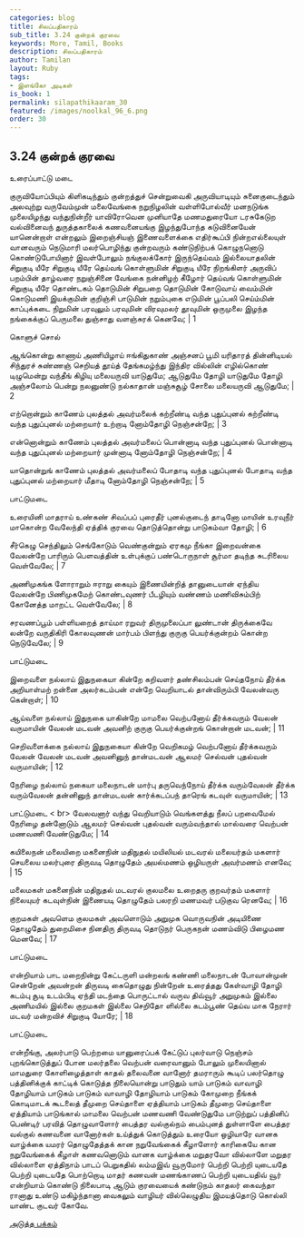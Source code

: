 ```yaml
---
categories: blog
title: சிலப்பதிகாரம்
sub_title: 3.24 குன்றக் குரவை
keywords: More, Tamil, Books
description: சிலப்பதிகாரம்
author: Tamilan
layout: Ruby
tags:
- இளங்கோ அடிகள்
is_book: 1
permalink: silapathikaaram_30
featured: /images/noolkal_96_6.png
order: 30
---
```



## 3.24 குன்றக் குரவை

உரைப்பாட்டு மடை

குருவியோப்பியும் கிளிகடிந்தும் குன்றத்துச் சென்றுவைகி அருவியாடியும் சுனைகுடைந்தும் அலவுற்று வருவேம்முன் மலைவேங்கை நறுநிழலின் வள்ளிபோல்வீர் மனநடுங்க முலையிழந்து வந்துநின்றீர் யாவிரோவென முனியாதே மணமதுரையோ டரசுகேடுற வல்வினைவந் துருத்தகாலைக் கணவனையங்கு இழந்துபோந்த கடுவினையேன் யானென்றாள் என்றலும் இறைஞ்சியஞ் இணைவளைக்கை எதிர்கூப்பி நின்றஎல்லையுள் வானவரும் நெடுமாரி மலர்பொழிந்து குன்றவரும் கண்டுநிற்பக் கொழுநனொடு கொண்டுபோயினார் இவள்போலும் நங்குலக்கோர் இருந்தெய்வம் இல்லையாதலின் சிறுகுடி யீரே சிறுகுடி யீரே தெய்வங் கொள்ளுமின் சிறுகுடி யீரே நிறங்கிளர் அருவிப் பறம்பின் தாழ்வரை நறுஞ்சினை வேங்கை நன்னிழற் கீழோர் தெய்வங் கொள்ளுமின் சிறுகுடி யீரே தொண்டகம் தொடுமின் சிறுபறை தொடுமின் கோடுவாய் வைம்மின் கொடுமணி இயக்குமின் குறிஞ்சி பாடுமின் நறும்புகை எடுமின் பூப்பலி செய்ம்மின் காப்புக்கடை நிறுமின் பரவுலும் பரவுமின் விரவுமலர் தூவுமின் ஒருமுலை இழந்த நங்கைக்குப் பெருமலை துஞ்சாது வளஞ்சுரக் கெனவே; | 1

கொளுச் சொல்

ஆங்கொன்று காணாய் அணியிழாய் ஈங்கிதுகாண் அஞ்சனப் பூமி யரிதாரத் தின்னிடியல் சிந்துரச் சுண்ணஞ் செறியத் தூய்த் தேங்கமழ்ந்து இந்திர வில்லின் எழில்கொண் டிழுமென்று வந்தீங் கிழியு மலையருவி யாடுதுமே; ஆடுதுமே தோழி யாடுதுமே தோழி அஞ்சலோம் பென்று நலனுண்டு நல்காதான் மஞ்சுசூழ் சோலை மலையருவி ஆடுதுமே; | 2

எற்றொன்றும் காணேம் புலத்தல் அவர்மலைக் கற்றீண்டி வந்த புதுப்புனல் கற்றீண்டி வந்த புதுப்புனல் மற்றையார் உற்றாடி னோம்தோழி நெஞ்சன்றே; | 3

என்னொன்றும் காணேம் புலத்தல் அவர்மலைப் பொன்னாடி வந்த புதுப்புனல் பொன்னாடி வந்த புதுப்புனல் மற்றையார் முன்னாடி னோம்தோழி நெஞ்சன்றே; | 4

யாதொன்றுங் காணேம் புலத்தல் அவர்மலைப் போதாடி வந்த புதுப்புனல் போதாடி வந்த புதுப்புனல் மற்றையார் மீதாடி னோம்தோழி நெஞ்சன்றே; | 5

பாட்டுமடை

உரையினி மாதராய் உண்கண் சிவப்பப் புரைதீர் புனல்குடைந் தாடினோ மாயின் உரவுநீர் மாகொன்ற வேலேந்தி ஏத்திக் குரவை தொடுத்தொன்று பாடுகம்வா தோழி; | 6

சீர்கெழு செந்திலும் செங்கோடும் வெண்குன்றும் ஏரகமு நீங்கா இறைவன்கை வேலன்றே பாரிரும் பெளவத்தின் உள்புக்குப் பண்டொருநாள் சூர்மா தடிந்த சுடரிலைய வெள்வேலே; | 7

அணிமுகங்க ளோராறும் ஈராறு கையும் இணையின்றித் தானுடையான் ஏந்திய வேலன்றே பிணிமுகமேற் கொண்டவுணர் பீடழியும் வண்ணம் மணிவிசும்பிற் கோனேத்த மாறட்ட வெள்வேலே; | 8

சரவணப்பூம் பள்ளியறைத் தாய்மா ரறுவர் திருமுலைப்பா லுண்டான் திருக்கைவே லன்றே வருதிகிரி கோலவுணன் மார்பம் பிளந்து குருகு பெயர்க்குன்றம் கொன்ற நெடுவேலே; | 9

பாட்டுமடை

இறைவளை நல்லாய் இதுநகையா கின்றே கறிவளர் தண்சிலம்பன் செய்தநோய் தீர்க்க அறியாள்மற் றன்னை அலர்கடம்பன் என்றே வெறியாடல் தான்விரும்பி வேலன்வரு கென்றாள்; | 10

ஆய்வளை நல்லாய் இதுநகை யாகின்றே மாமலை வெற்பனோய் தீர்க்கவரும் வேலன் வருமாயின் வேலன் மடவன் அவனிற் குருகு பெயர்க்குன்றங் கொன்றான் மடவன்; | 11

செறிவளைக்கை நல்லாய் இதுநகையா கின்றே வெறிகமழ் வெற்பனோய் தீர்க்கவரும் வேலன் வேலன் மடவன் அவனினுந் தான்மடவன் ஆலமர் செல்வன் புதல்வன் வருமாயின்; | 12

நேரிழை நல்லாய் நகையா மலைநாடன் மார்பு தருவெந்நோய் தீர்க்க வரும்வேலன் தீர்க்க வரும்வேலன் தன்னினுந் தான்மடவன் கார்க்கடப்பந் தாரெங் கடவுள் வருமாயின்; | 13

பாட்டுமடை < br> வேலவனார் வந்து வெறியாடும் வெங்களத்து நீலப் பறவைமேல் நேரிழை தன்னோடும் ஆலமர் செல்வன் புதல்வன் வரும்வந்தால் மால்வரை வெற்பன் மணவணி வேண்டுதுமே; | 14

கயிலைநன் மலையிறை மகனைநின் மதிநுதல் மயிலியல் மடவரல் மலையர்தம் மகளார் செயலைய மலர்புரை திருவடி தொழுதேம் அயல்மணம் ஒழியருள் அவர்மணம் எனவே; | 15

மலைமகள் மகனைநின் மதிநுதல் மடவரல் குலமலை உறைதரு குறவர்தம் மகளார் நிலையுயர் கடவுள்நின் இணையடி தொழுதேம் பலரறி மணமவர் படுகுவ ரெனவே; | 16

குறமகள் அவளெம குலமகள் அவளொடும் அறுமுக வொருவநின் அடியிணை தொழுதேம் துறைமிசை நினதிரு திருவடி தொடுநர் பெருகநன் மணம்விடு பிழைமண மெனவே; | 17

பாட்டுமடை

என்றியாம் பாட மறைநின்று கேட்டருளி மன்றலங் கண்ணி மலைநாடன் போவான்முன் சென்றேன் அவன்றன் திருவடி கைதொழுது நின்றேன் உரைத்தது கேள்வாழி தோழி கடம்பு சூடி உடம்பிடி ஏந்தி மடந்தை பொருட்டால் வருவ திவ்வூர் அறுமுகம் இல்லை அணிமயில் இல்லை குறமகள் இல்லை செறிதோ ளில்லை கடம்பூண் தெய்வ மாக நேரார் மடவர் மன்றவிச் சிறுகுடி யோரே; | 18

பாட்டுமடை

என்றீங்கு, அலர்பாடு பெற்றமை யானுரைப்பக் கேட்டுப் புலர்வாடு நெஞ்சம் புறங்கொடுத்துப் போன மலர்தலை வெற்பன் வரைவானும் போலும் முலையினால் மாமதுரை கோளிழைத்தாள் காதல் தலைவனை வானோர் தமராரும் கூடிப் பலர்தொழு பத்தினிக்குக் காட்டிக் கொடுத்த நிலையொன்று பாடுதும் யாம் பாடுகம் வாவாழி தோழியாம் பாடுகம் பாடுகம் வாவாழி தோழியாம் பாடுகம் கோமுறை நீங்கக் கொடிமாடக் கூடலைத் தீமுறை செய்தாளை ஏத்தியாம் பாடுகம் தீமுறை செய்தாளை ஏத்தியாம் பாடுங்கால் மாமலை வெற்பன் மணவணி வேண்டுதுமே பாடுற்றுப் பத்தினிப் பெண்டிர் பரவித் தொழுவாளோர் பைத்தர வல்குல்நம் பைம்புனத் துள்ளாளே பைத்தர வல்குல் கணவனை வானோர்கள் உய்த்துக் கொடுத்தும் உரையோ ஒழியாரே வானக வாழ்க்கை யமரர் தொழுதேத்தக் கான நறுவேங்கைக் கீழாளோர் காரிகையே கான நறுவேங்கைக் கீழாள் கணவனொடும் வானக வாழ்க்கை மறுதரவோ வில்லாளே மறுதர வில்லாளை ஏத்திநாம் பாடப் பெறுகதில் லம்மஇவ் வூருமோர் பெற்றி பெற்றி யுடையதே பெற்றி யுடையதே பொற்றொடி மாதர் கணவன் மணங்காணப் பெற்றி யுடையதிவ் வூர் என்றியாம் கொண்டு நிலைபாடி ஆடும் குரவையைக் கண்டுநம் காதலர் கைவந்தா ரானாது உண்டு மகிழ்ந்தானா வைகலும் வாழியர் வில்லெழுதிய இமயத்தொடு கொல்லி யாண்ட குடவர் கோவே.

[அடுத்த பக்கம்](silapathikaaram_31)